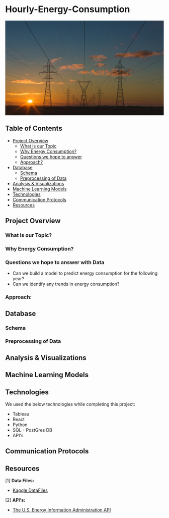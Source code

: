 # Hourly-Energy-Consumption 
<img src="Resources/Static/Images/energy.jpg" align="center" height="300" width="1200">


## Table of Contents
- [Project Overview](#ProjectOverview)   
  * [What is our Topic](#WhatTopic)
  * [Why Energy Consumption?](#WhyEnergyConsumption)
  * [Questions we hope to answer](#Questions)
  * [Approach?](#Approach)
- [Database](#Database)
  * [Schema](#DBSchema)
  * [Preprocessing of Data](#Preprocessing)
- [Analysis & Visualizations](#Analysis)
- [Machine Learning Models](#MachineLearningModel)
- [Technologies](#Technologies)
- [Communication Protocols](#CommunicationProtocols)
- [Resources](#Resources)

## <a name="ProjectOverview"></a> Project Overview

### <a name="WhatTopic"></a> What is our Topic? 

### <a name="WhyEnergyConsumption"></a> Why Energy Consumption?

### <a name="Questions"></a> Questions we hope to answer with Data
* Can we build a model to predict energy consumption for the following year?
* Can we identify any trends in energy consumption?

### <a name="Approach"></a> Approach:

## <a name="Database"></a> Database

### <a name="DBSchema"></a> Schema

### <a name="Preprocessing"></a> Preprocessing of Data

## <a name="Analysis"></a> Analysis & Visualizations

## <a name="MachineLearningModel"></a> Machine Learning Models

## <a name="Technologies"></a> Technologies

We used the below technologies while completing this project:

- Tableau
- React
- Python
- SQL - PostGres DB
- API's

## <a name="CommunicationProtocols"></a> Communication Protocols

## <a name="Resources"></a> Resources

[1] **Data Files:** <br>
- [Kaggle DataFiles](Resources/DataFiles) <br>

[2] **API's:** <br>
- [The U.S. Energy Information Administration API](https://www.eia.gov/opendata/) <br>
